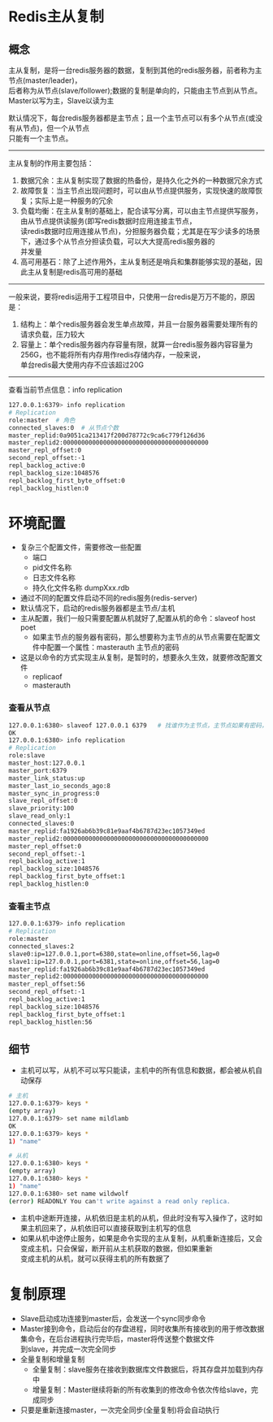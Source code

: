 # Redis主从复制
## 概念
主从复制，是将一台redis服务器的数据，复制到其他的redis服务器，前者称为主节点(master/leader)，  
后者称为从节点(slave/follower);数据的复制是单向的，只能由主节点到从节点。Master以写为主，Slave以读为主  

默认情况下，每台redis服务器都是主节点；且一个主节点可以有多个从节点(或没有从节点)，但一个从节点  
只能有一个主节点。  
____
主从复制的作用主要包括：  
1. 数据冗余：主从复制实现了数据的热备份，是持久化之外的一种数据冗余方式
2. 故障恢复：当主节点出现问题时，可以由从节点提供服务，实现快速的故障恢复；实际上是一种服务的冗余
3. 负载均衡：在主从复制的基础上，配合读写分离，可以由主节点提供写服务，由从节点提供读服务(即写redis数据时应用连接主节点，  
读redis数据时应用连接从节点)，分担服务器负载；尤其是在写少读多的场景下，通过多个从节点分担读负载，可以大大提高redis服务器的  
并发量
4. 高可用基石：除了上述作用外，主从复制还是哨兵和集群能够实现的基础，因此主从复制是redis高可用的基础   
___ 

一般来说，要将redis运用于工程项目中，只使用一台redis是万万不能的，原因是：  
1. 结构上：单个redis服务器会发生单点故障，并且一台服务器需要处理所有的请求负载，压力较大
2. 容量上：单个redis服务器内存容量有限，就算一台redis服务器内容容量为256G，也不能将所有内存用作redis存储内存，一般来说，  
单台redis最大使用内存不应该超过20G
___

查看当前节点信息：info replication  
```bash
127.0.0.1:6379> info replication
# Replication
role:master  # 角色
connected_slaves:0  # 从节点个数
master_replid:0a9051ca213417f200d78772c9ca6c779f126d36
master_replid2:0000000000000000000000000000000000000000
master_repl_offset:0
second_repl_offset:-1
repl_backlog_active:0
repl_backlog_size:1048576
repl_backlog_first_byte_offset:0
repl_backlog_histlen:0
```


# 环境配置
- 复杂三个配置文件，需要修改一些配置
  - 端口
  - pid文件名称
  - 日志文件名称
  - 持久化文件名称 dumpXxx.rdb
- 通过不同的配置文件启动不同的redis服务(redis-server)
- 默认情况下，启动的redis服务器都是主节点/主机
- 主从配置，我们一般只需要配置从机就好了,配置从机的命令：slaveof host poet
  - 如果主节点的服务器有密码，那么想要称为主节点的从节点需要在配置文件中配置一个属性：masterauth 主节点的密码
- 这是以命令的方式实现主从复制，是暂时的，想要永久生效，就要修改配置文件
  - replicaof <masterip> <masterport>
  - masterauth <master-password>



### 查看从节点
```bash
127.0.0.1:6380> slaveof 127.0.0.1 6379   # 找谁作为主节点，主节点如果有密码，需要在从节点的配置文件中添加 masterauth 主节点密码
OK
127.0.0.1:6380> info replication
# Replication
role:slave
master_host:127.0.0.1
master_port:6379
master_link_status:up
master_last_io_seconds_ago:8
master_sync_in_progress:0
slave_repl_offset:0
slave_priority:100
slave_read_only:1
connected_slaves:0
master_replid:fa1926ab6b39c81e9aaf4b6787d23ec1057349ed
master_replid2:0000000000000000000000000000000000000000
master_repl_offset:0
second_repl_offset:-1
repl_backlog_active:1
repl_backlog_size:1048576
repl_backlog_first_byte_offset:1
repl_backlog_histlen:0
```
### 查看主节点
```bash
127.0.0.1:6379> info replication
# Replication
role:master
connected_slaves:2
slave0:ip=127.0.0.1,port=6380,state=online,offset=56,lag=0
slave1:ip=127.0.0.1,port=6381,state=online,offset=56,lag=0
master_replid:fa1926ab6b39c81e9aaf4b6787d23ec1057349ed
master_replid2:0000000000000000000000000000000000000000
master_repl_offset:56
second_repl_offset:-1
repl_backlog_active:1
repl_backlog_size:1048576
repl_backlog_first_byte_offset:1
repl_backlog_histlen:56
```

## 细节
- 主机可以写，从机不可以写只能读，主机中的所有信息和数据，都会被从机自动保存
```bash
# 主机
127.0.0.1:6379> keys *
(empty array)
127.0.0.1:6379> set name mildlamb
OK
127.0.0.1:6379> keys *
1) "name"
```
```bash
# 从机
127.0.0.1:6380> keys *
(empty array)
127.0.0.1:6380> keys *
1) "name"
127.0.0.1:6380> set name wildwolf
(error) READONLY You can't write against a read only replica.
```
- 主机中途断开连接，从机依旧是主机的从机，但此时没有写入操作了，这时如果主机回来了，从机依旧可以直接获取到主机写的信息
- 如果从机中途停止服务，如果是命令实现的主从复制，从机重新连接后，又会变成主机，只会保留，断开前从主机获取的数据，但如果重新  
变成主机的从机，就可以获得主机的所有数据了
  
# 复制原理
- Slave启动成功连接到master后，会发送一个sync同步命令
- Master接到命令，启动后台的存盘进程，同时收集所有接收到的用于修改数据集命令，在后台进程执行完毕后，master将传送整个数据文件  
到slave，并完成一次完全同步
- 全量复制和增量复制
  - 全量复制：slave服务在接收到数据库文件数据后，将其存盘并加载到内存中
  - 增量复制：Master继续将新的所有收集到的修改命令依次传给slave，完成同步
- 只要是重新连接master，一次完全同步(全量复制)将会自动执行
